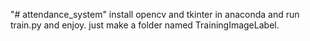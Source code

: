 "# attendance_system" 
install opencv and tkinter in anaconda and run train.py and enjoy.
just make a folder named TrainingImageLabel.
